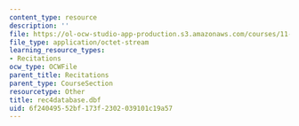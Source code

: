 ```yaml
---
content_type: resource
description: ''
file: https://ol-ocw-studio-app-production.s3.amazonaws.com/courses/11-204-planning-communications-and-digital-media-fall-2004/6f24049552bf173f2302039101c19a57_rec4database.dbf
file_type: application/octet-stream
learning_resource_types:
- Recitations
ocw_type: OCWFile
parent_title: Recitations
parent_type: CourseSection
resourcetype: Other
title: rec4database.dbf
uid: 6f240495-52bf-173f-2302-039101c19a57
---
```

